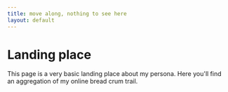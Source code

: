 ```yaml
---
title: move along, nothing to see here
layout: default
---
```

# Landing place

This page is a very basic landing place about my persona. Here you'll find an aggregation of my online bread crum trail.
